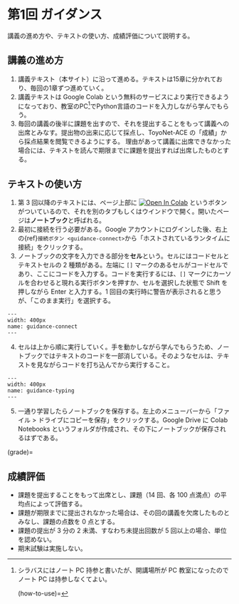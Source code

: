 # 第1回 ガイダンス

講義の進め方や、テキストの使い方、成績評価について説明する。

## 講義の進め方

1. 講義テキスト（本サイト）に沿って進める。テキストは15章に分かれており、毎回の1章ずつ進めていく。
2. 講義テキストは Google Colab という無料のサービスにより実行できるようになっており、教室のPC[^f1]でPython言語のコードを入力しながら学んでもらう。
3. 毎回の講義の後半に課題を出すので、それを提出することをもって講義への出席とみなす。提出物の出来に応じて採点し、ToyoNet-ACE の「成績」から採点結果を閲覧できるようにする。
理由があって講義に出席できなかった場合には、テキストを読んで期限までに課題を提出すれば出席したものとする。

[^f1]: シラバスにはノート PC 持参と書いたが、開講場所が PC 教室になったのでノート PC は持参しなくてよい。

    (how-to-use)=

## テキストの使い方

1. 第 3 回以降のテキストには、ページ上部に [![Open In Colab](https://colab.research.google.com/assets/colab-badge.svg)](https://colab.research.google.com/github/m-ueno/begin-python-2025/blob/master/workbook/sample.ipynb) というボタンがついているので、それを別のタブもしくはウインドウで開く。開いたページは**ノートブック**と呼ばれる。
2. 最初に接続を行う必要がある。Google アカウントにログインした後、右上の{ref}`接続ボタン <guidance-connect>`から「ホストされているランタイムに接続」をクリックする。
3. ノートブックの文字を入力できる部分を**セル**という。セルにはコードセルとテキストセルの 2 種類がある。左端に `[]` マークのあるセルがコードセルであり、ここにコードを入力する。コードを実行するには、`[]` マークにカーソルを合わせると現れる実行ボタンを押すか、セルを選択した状態で Shift を押しながら Enter と入力する。1 回目の実行時に警告が表示されると思うが、「このまま実行」を選択する。

```{figure} ./pic/guidance-connect.png
---
width: 400px
name: guidance-connect
---
```

4. セルは上から順に実行していく。手を動かしながら学んでもらうため、ノートブックではテキストのコードを一部消している。そのようなセルは、テキストを見ながらコードを打ち込んでから実行すること。

```{figure} ./pic/guidance-typing.png
---
width: 400px
name: guidance-typing
---
```

5. 一通り学習したらノートブックを保存する。左上のメニューバーから「ファイル > ドライブにコピーを保存」をクリックする。Google Drive に Colab Notebooks というフォルダが作成され、その下にノートブックが保存されるはずである。

(grade)=

## 成績評価

- 課題を提出することをもって出席とし、課題（14 回、各 100 点満点）の平均点によって評価する。
- 課題が期限までに提出されなかった場合は、その回の講義を欠席したものとみなし、課題の点数を 0 点とする。
- 課題の提出が 3 分の 2 未満、すなわち未提出回数が 5 回以上の場合、単位を認めない。
- 期末試験は実施しない。
